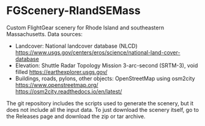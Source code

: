 # FGScenery-RIandSEMass

Custom FlightGear scenery for Rhode Island and southeastern Massachusetts.
Data sources:
* Landcover: National landcover database (NLCD)
  https://www.usgs.gov/centers/eros/science/national-land-cover-database
* Elevation: Shuttle Radar Topology Mission 3-arc-second (SRTM-3), void filled
  https://earthexplorer.usgs.gov/
* Buildings, roads, pylons, other objects: OpenStreetMap using osm2city
  https://www.openstreetmap.org/
  https://osm2city.readthedocs.io/en/latest/

The git repository includes the scripts used to generate the scenery, but it does not include all the input data. To just download the scenery itself, go to the Releases page and download the zip or tar archive.

